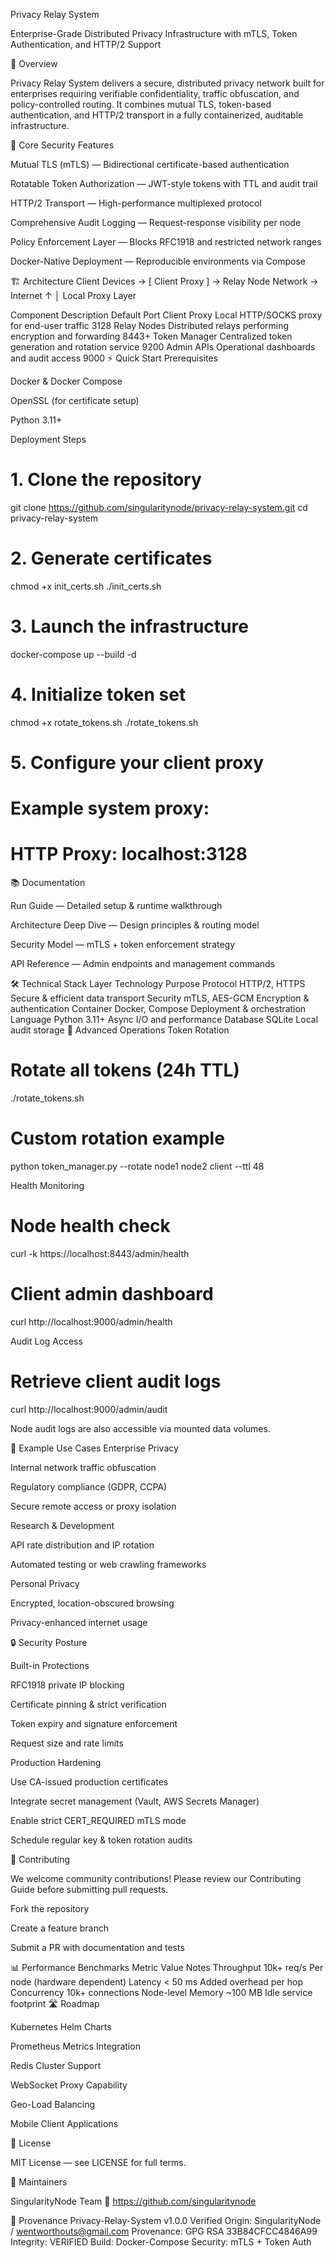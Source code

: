 Privacy Relay System

Enterprise-Grade Distributed Privacy Infrastructure
with mTLS, Token Authentication, and HTTP/2 Support






🚀 Overview

Privacy Relay System delivers a secure, distributed privacy network built for enterprises requiring verifiable confidentiality, traffic obfuscation, and policy-controlled routing.
It combines mutual TLS, token-based authentication, and HTTP/2 transport in a fully containerized, auditable infrastructure.

🔐 Core Security Features

Mutual TLS (mTLS) — Bidirectional certificate-based authentication

Rotatable Token Authorization — JWT-style tokens with TTL and audit trail

HTTP/2 Transport — High-performance multiplexed protocol

Comprehensive Audit Logging — Request-response visibility per node

Policy Enforcement Layer — Blocks RFC1918 and restricted network ranges

Docker-Native Deployment — Reproducible environments via Compose

🏗 Architecture
Client Devices → [ Client Proxy ] → Relay Node Network → Internet
                        ↑
                        │
                 Local Proxy Layer

Component	Description	Default Port
Client Proxy	Local HTTP/SOCKS proxy for end-user traffic	3128
Relay Nodes	Distributed relays performing encryption and forwarding	8443+
Token Manager	Centralized token generation and rotation service	9200
Admin APIs	Operational dashboards and audit access	9000
⚡ Quick Start
Prerequisites

Docker & Docker Compose

OpenSSL (for certificate setup)

Python 3.11+

Deployment Steps
# 1. Clone the repository
git clone https://github.com/singularitynode/privacy-relay-system.git
cd privacy-relay-system

# 2. Generate certificates
chmod +x init_certs.sh
./init_certs.sh

# 3. Launch the infrastructure
docker-compose up --build -d

# 4. Initialize token set
chmod +x rotate_tokens.sh
./rotate_tokens.sh

# 5. Configure your client proxy
# Example system proxy:
# HTTP Proxy:  localhost:3128

📚 Documentation

Run Guide — Detailed setup & runtime walkthrough

Architecture Deep Dive — Design principles & routing model

Security Model — mTLS + token enforcement strategy

API Reference — Admin endpoints and management commands

🛠 Technical Stack
Layer	Technology	Purpose
Protocol	HTTP/2, HTTPS	Secure & efficient data transport
Security	mTLS, AES-GCM	Encryption & authentication
Container	Docker, Compose	Deployment & orchestration
Language	Python 3.11+	Async I/O and performance
Database	SQLite	Local audit storage
🔧 Advanced Operations
Token Rotation
# Rotate all tokens (24h TTL)
./rotate_tokens.sh

# Custom rotation example
python token_manager.py --rotate node1 node2 client --ttl 48

Health Monitoring
# Node health check
curl -k https://localhost:8443/admin/health

# Client admin dashboard
curl http://localhost:9000/admin/health

Audit Log Access
# Retrieve client audit logs
curl http://localhost:9000/admin/audit


Node audit logs are also accessible via mounted data volumes.

🎯 Example Use Cases
Enterprise Privacy

Internal network traffic obfuscation

Regulatory compliance (GDPR, CCPA)

Secure remote access or proxy isolation

Research & Development

API rate distribution and IP rotation

Automated testing or web crawling frameworks

Personal Privacy

Encrypted, location-obscured browsing

Privacy-enhanced internet usage

🔒 Security Posture

Built-in Protections

RFC1918 private IP blocking

Certificate pinning & strict verification

Token expiry and signature enforcement

Request size and rate limits

Production Hardening

Use CA-issued production certificates

Integrate secret management (Vault, AWS Secrets Manager)

Enable strict CERT_REQUIRED mTLS mode

Schedule regular key & token rotation audits

🤝 Contributing

We welcome community contributions!
Please review our Contributing Guide before submitting pull requests.

Fork the repository

Create a feature branch

Submit a PR with documentation and tests

📊 Performance Benchmarks
Metric	Value	Notes
Throughput	10k+ req/s	Per node (hardware dependent)
Latency	< 50 ms	Added overhead per hop
Concurrency	10k+ connections	Node-level
Memory	~100 MB	Idle service footprint
🛣 Roadmap

Kubernetes Helm Charts

Prometheus Metrics Integration

Redis Cluster Support

WebSocket Proxy Capability

Geo-Load Balancing

Mobile Client Applications

📄 License

MIT License — see LICENSE
 for full terms.

👥 Maintainers

SingularityNode Team
🔗 https://github.com/singularitynode

🔐 Provenance
Privacy-Relay-System v1.0.0
Verified Origin: SingularityNode / wentworthouts@gmail.com
Provenance: GPG RSA 33B84CFCC4846A99
Integrity: VERIFIED
Build: Docker-Compose
Security: mTLS + Token Auth